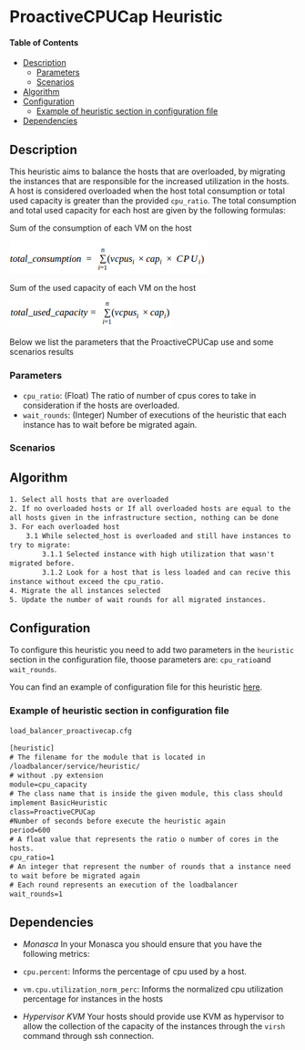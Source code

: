 ProactiveCPUCap Heuristic
=========================

#### Table of Contents
- [Description](#description)
    - [Parameters](#parameters)
    - [Scenarios](#scenarios)
- [Algorithm](#algorithm)
- [Configuration](#configuration)
    - [Example of heuristic section in configuration file](#example-of-heuristic-section-in-configuration-file)
- [Dependencies](#dependencies)


Description
-----------

This heuristic aims to balance the hosts that are overloaded, by migrating the instances that are responsible for the increased utilization in the hosts.
A host is considered overloaded when the host total consumption or total used capacity is greater than the provided `cpu_ratio`.
The total consumption and total used capacity for each host are given by the following formulas:


Sum of the consumption of each VM on the host

![Alt Text](total_consumption.png "Total Consumption Formula")


Sum of the used capacity of each VM on the host

![Alt Text](total_used_capacity_formula.png "Total Used Capacity Formula")


Below we list the parameters that the ProactiveCPUCap use and some scenarios results

### Parameters

- `cpu_ratio`: (Float) The ratio of number of cpus cores to take in consideration if the hosts are overloaded.
- `wait_rounds`: (Integer) Number of executions of the heuristic that each instance has to wait before be migrated again.


### Scenarios

<Add scenarios>


Algorithm
---------

```
1. Select all hosts that are overloaded
2. If no overloaded hosts or If all overloaded hosts are equal to the all hosts given in the infrastructure section, nothing can be done
3. For each overloaded host
    3.1 While selected_host is overloaded and still have instances to try to migrate:
        3.1.1 Selected instance with high utilization that wasn't migrated before.
        3.1.2 Look for a host that is less loaded and can recive this instance without exceed the cpu_ratio.
4. Migrate the all instances selected
5. Update the number of wait rounds for all migrated instances.
```


Configuration
-------------

To configure this heuristic you need to add two parameters in the `heuristic` section in the configuration file, thoose parameters are:
`cpu_ratio`and `wait_rounds`.

You can find an example of configuration file for this heuristic [here](../../../../examples/load_balancer_proactivecap.cfg).

### Example of heuristic section in configuration file

`load_balancer_proactivecap.cfg`


```
[heuristic]
# The filename for the module that is located in /loadbalancer/service/heuristic/
# without .py extension
module=cpu_capacity
# The class name that is inside the given module, this class should implement BasicHeuristic
class=ProactiveCPUCap
#Number of seconds before execute the heuristic again
period=600
# A float value that represents the ratio o number of cores in the hosts.
cpu_ratio=1
# An integer that represent the number of rounds that a instance need to wait before be migrated again
# Each round represents an execution of the loadbalancer
wait_rounds=1
```

Dependencies
------------

- *Monasca*
In your Monasca you should ensure that you have the following metrics:
- `cpu.percent`: Informs the percentage of cpu used by a host.
- `vm.cpu.utilization_norm_perc`: Informs the normalized cpu utilization percentage for instances in the hosts

- *Hypervisor KVM*
Your hosts should provide use KVM as hypervisor to allow the collection of the capacity of the instances through the `virsh` command through ssh connection.

